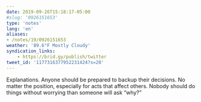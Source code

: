 ```yaml
---
date: 2019-09-26T15:18:17-05:00
#slug: '0926151653'
type: 'notes'
lang: 'en'
aliases:
- /notes/19/0926151653
weather: '89.6°F Mostly Cloudy'
syndication_links:
    - https://brid.gy/publish/twitter
tweet_id: '1177316377952231424?s=20'
---
```

Explanations. Anyone should be prepared to backup their decisions. No matter the position, especially for acts that affect others. Nobody should do things without worrying than someone will ask “why?”
